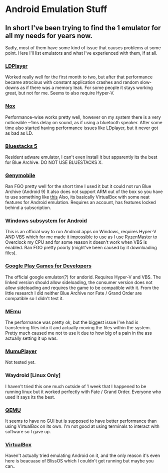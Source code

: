 # Android Emulation Stuff
 
## In short I've been trying to find the 1 emulator for all my needs for years now. 
 Sadly, most of them have some kind of issue that causes problems at some point. 
 Here I'll list emulators and what I've experienced with them, if at all.
 
 ### [LDPlayer](https://www.ldplayer.net/download/install)
 Worked really well for the first month to two, but after that performance became atrocious with constant application crashes and random slow-downs as if there was a memory leak.
 For some people it stays working great, but not for me. 
 Seems to also require Hyper-V.
 ### [Nox]()
 Performance-wise works pretty well, however on my system there is a very noticeable ~1ms delay on sound, as if using a bluetooth speaker. 
 After some time also started having performance issues like LDplayer, but it never got as bad as LD.
 ### [Bluestacks 5](https://www.bluestacks.com/download.html)
 Resident adware emulator, I can't even install it but apparently its the best for Blue Archive. 
 DO NOT USE BLUESTACKS X.
 ### [Genymobile](https://www.genymotion.com/product-desktop/download/)
 Ran FGO pretty well for the short time I used it but it could not run Blue Archive (Android 9)
 It also does not support ARM out of the box so you have to use something like [this]()
 Also, its basically VirtualBox with some neat features for Android emulation.
 Requires an account, has features locked behind a subscription.
 ### [Windows subsystem for Android]() 
 This is an official way to run Android apps on Windows, requires Hyper-V AND VBS which for me made it impossible to use as I use RyzenMaster to Overclock my CPU and for some reason it doesn't work when VBS is enabled.
 Ran FGO pretty poorly (might've been caused by it downloading files).
 ### [Google Play Games for Developers](https://dl.google.com/tag/s/appguid=%7BC601E9A4-03B0-4188-843E-80058BF16EF9%7D&appname=GPG_Developer_Emulator_Stable&needsadmin=true&ap=prod/play/games/Install-GooglePlayGames-DeveloperEmulator-Stable.exe)
 The official google emulator(?) for andorid. Requires Hyper-V and VBS.
 The linked version should allow sideloading, the consumer version does not allow sideloading and requires the game to be compatible with it.
 From the little research I did neither Blue Archive nor Fate / Grand Order are compatible so I didn't test it.
 ### [MEmu](https://www.memuplay.com/)
 The performance was pretty ok, but the biggest issue I've had is transferring files into it and actually moving the files within the system. 
 Pretty much caused me not to use it due to how big of a pain in the ass actually setting it up was.
 ### [MumuPlayer](https://www.mumuplayer.com/index.html)
 Not tested yet.
 ### Waydroid [Linux Only]
 I haven't tried this one much outside of 1 week that I happened to be running linux but it worked perfectly with Fate / Grand Order.
 Everyone who used it says its the best.
 ### [QEMU]()
 It seems to have no GUI but is supposed to have better performance than using VirtualBox on its own.
 I'm not good at using terminals to interact with software so I gave up.
 ### [VirtualBox](https://www.virtualbox.org/wiki/Downloads)
 Haven't actually tried emulating Android on it, and the only reason it's even here is beacuase of BlissOS which I couldn't get running but maybe you can..
 
